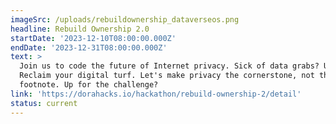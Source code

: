 ```yaml
---
imageSrc: /uploads/rebuildownership_dataverseos.png
headline: Rebuild Ownership 2.0
startDate: '2023-12-10T08:00:00.000Z'
endDate: '2023-12-31T08:00:00.000Z'
text: >
  Join us to code the future of Internet privacy. Sick of data grabs? Us too.
  Reclaim your digital turf. Let's make privacy the cornerstone, not the
  footnote. Up for the challenge?
link: 'https://dorahacks.io/hackathon/rebuild-ownership-2/detail'
status: current
---
```



